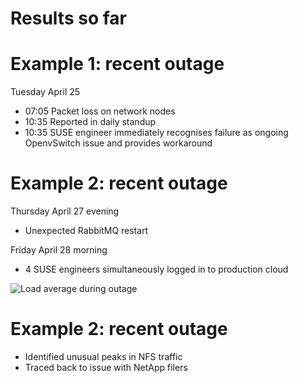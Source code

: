<!-- .slide: data-state="section-break" id="results" data-timing="5" -->
# Results so far


<!-- .slide: data-state="normal" id="recent-outage-1" data-menu-title="Example 1" data-timing="120" -->
# Example 1: recent outage

Tuesday April 25

*   07:05 Packet loss on network nodes
*   10:35 Reported in daily standup
*   10:35 SUSE engineer immediately recognises failure
    as ongoing OpenvSwitch issue and provides workaround


<!-- .slide: data-state="normal" id="recent-outage-2" data-menu-title="Example 2" data-timing="120" -->
# Example 2: recent outage

Thursday April 27 evening

*   Unexpected RabbitMQ restart

Friday April 28 morning

*   4 SUSE engineers simultaneously logged in to production
    cloud


<!-- .slide: data-state="blank-slide" class="full-screen" id="recent-outage-2-graph" data-menu-title="Load average graphs" data-timing="120" -->
<img data-src="images/outage-load-avg.png"
     alt="Load average during outage" />


<!-- .slide: data-state="normal" id="recent-outage-2-rca" data-menu-title="RCA" data-timing="120" -->
# Example 2: recent outage

*   Identified unusual peaks in NFS traffic
*   Traced back to issue with NetApp filers

